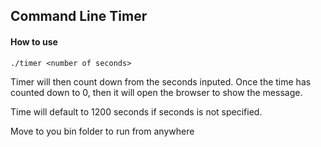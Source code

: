 ## Command Line Timer

#### How to use

```
./timer <number of seconds>
```

Timer will then count down from the seconds inputed. Once the time has counted down to 0, then it will open the browser to show the message.


Time will default to 1200 seconds if seconds is not specified.

Move to you bin folder to run from anywhere
